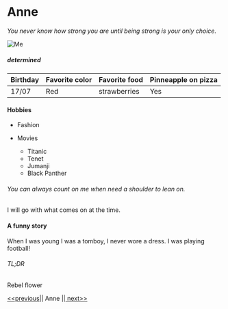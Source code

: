 # Anne
*You never know how strong you are until being strong is your only choice.*

![Me]()

##### determined

Birthday|Favorite color|Favorite food|Pinneapple on pizza
--------|--------------|-------------|-------------------
17/07|Red|strawberries|Yes

#### Hobbies

* Fashion

* Movies 

  * Titanic
  * Tenet
  * Jumanji
  * Black Panther
  
###### You can always count on me when need a shoulder to lean on.

I will go with what comes on at the time.

#### A funny story
When I was young I was a tomboy, I never wore a dress. I was playing football!
###### TL;DR
Rebel flower

[<<previous]()|| Anne ||[ next>>]()
